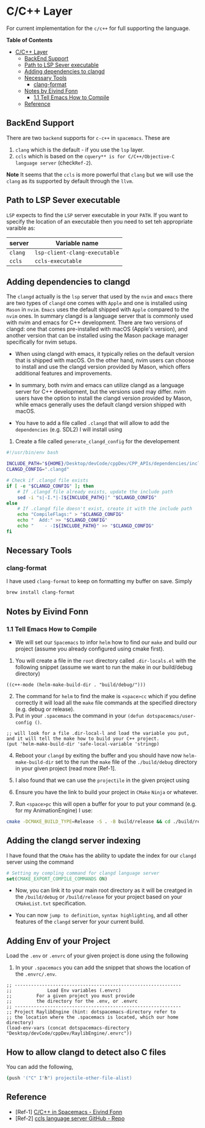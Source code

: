 # C/C++ Layer
For current implementation for the `c/c++` for full supporting the language.

<!-- markdown-toc start - Don't edit this section. Run M-x markdown-toc-refresh-toc -->
**Table of Contents**

- [C/C++ Layer](#cc-layer)
    - [BackEnd Support](#backend-support)
    - [Path to LSP Sever executable](#path-to-lsp-sever-executable)
    - [Adding dependencies to clangd](#adding-dependencies-to-clangd)
    - [Necessary Tools](#necessary-tools)
        - [clang-format](#clang-format)
    - [Notes by Eivind Fonn](#notes-by-eivind-fonn)
        - [1.1 Tell Emacs How to Compile](#11-tell-emacs-how-to-compile)
    - [Reference](#reference)

<!-- markdown-toc end -->

## BackEnd Support
There are two `backend` supports for `c-c++` in `spacemacs`. These are
1. `clang` which is the default - if you use the `lsp` layer.
2. `ccls` which is based on the `cquery** is for C/C++/Objective-C language
   server` (check`Ref-2`).

**Note** It seems that the `ccls` is more powerful that `clang` but we will use
the `clang` as its supported by default through the `llvm`.

## Path to LSP Sever executable
`LSP` expects to find the `LSP` server executable in your `PATH`. If you want to
specify the location of an executable then you need to set teh appropriate
varaible as:

| server  | Variable name                 |
|---------|-------------------------------|
| `clang` | `lsp-client-clang-executable` |
| `ccls`  | `ccls-executable`             |

## Adding dependencies to clangd
The `clangd` actually is the `lsp` server that used by the `nvim` and `emacs`
there are two types of `clangd` one comes with `Apple` and one is installed
using `Mason` in `nvim`. `Emacs` uses the default shipped with `Apple` compared
to the `nvim` ones. In summary clangd is a language server that is commonly used
with nvim and emacs for C++ development. There are two versions of clangd: one
that comes pre-installed with macOS (Apple's version), and another version that
can be installed using the Mason package manager specifically for nvim setups.
- When using clangd with emacs, it typically relies on the default version that
  is shipped with macOS. On the other hand, nvim users can choose to install and
  use the clangd version provided by Mason, which offers additional features and
  improvements.

- In summary, both nvim and emacs can utilize clangd as a language server for
  C++ development, but the versions used may differ. nvim users have the option
  to install the clangd version provided by Mason, while emacs generally uses
  the default clangd version shipped with macOS.
- You have to add a file called `.clangd` that will allow to add the
  `dependencies` (e.g. SDL2) I will install using

1. Create a file called `generate_clangd_config` for the developement

```bash
#!/usr/bin/env bash

INCLUDE_PATH="${HOME}/Desktop/devCode/cppDev/CPP_APIs/dependencies/include"
CLANGD_CONFIG=".clangd"

# Check if .clangd file exists
if [ -e "$CLANGD_CONFIG" ]; then
    # If .clangd file already exists, update the include path
    sed -i "s|-I.*|-I${INCLUDE_PATH}|" "$CLANGD_CONFIG"
else
    # If .clangd file doesn't exist, create it with the include path
    echo "CompileFlags:" > "$CLANGD_CONFIG"
    echo "  Add:" >> "$CLANGD_CONFIG"
    echo "    - -I${INCLUDE_PATH}" >> "$CLANGD_CONFIG"
fi
```
## Necessary Tools
### clang-format
I have used `clang-format` to keep on formatting my buffer on save. Simply

```sh
brew install clang-format
```
## Notes by Eivind Fonn
### 1.1 Tell Emacs How to Compile
- We will set our `Spacemacs` to infor `helm` how to find our `make` and build
  our project (assume you already configured using cmake first).
1. You will create a file in the `root` directory called `.dir-locals.el` with
   the following snippet (assume we want to run the make in our build/debug
   directory)

```elisp
((c++-mode (helm-make-build-dir . "build/debug/")))
```
2. The command for `helm` to find the make is `<space>cc` which if you define
   correctly it will load all the `make` file commands at the specified
   directory (e.g. debug or release).
3. Put in your `.spacemacs` the command in your `(defun dotspacemacs/user-config
   ()`.

```elisp
;; will look for a file .dir-local-l and load the variable you put, and it will tell the make how to build your C++ project.
(put 'helm-make-build-dir 'safe-local-variable 'stringp)
```
4. Reboot your `clangd` by exiting the buffer and you should have now
   `helm-make-build-dir` set to the run the `make` file of the `./build/debug`
   directory in your given project (read more
   [Ref-1].

5. I also found that we can use the `projectile` in the given project using
  1. Ensure you have the link to build your project in `CMake` `Ninja` or whatever.
  2. Run `<space>pc` this will open a buffer for your to put your command (e.g. for my AnimationEngine) I use:
```sh
cmake -DCMAKE_BUILD_TYPE=Release -S . -B build/release && cd ./build/release/ && make && ./main && ../../
```

## Adding the clangd server indexing
I have found that the `CMake` has the ability to update the index for our `clangd` server using the command

```cmake
# Setting my compling command for clangd language server
set(CMAKE_EXPORT_COMPILE_COMMANDS ON)
```
- Now, you can link it to your main root directory as it will be creatged in the
  `/build/debug` or `/build/release` for your project based on your
  `CMakeList.txt` specification.

- You can now `jump to definition`, `syntax highlighting`, and all other features of the `clangd` server for your current build.



## Adding Env of your Project
Load the `.env` or `.envrc` of your given project is done using the following
1. In your `.spacemacs` you can add the snippet that shows the location of the `.envrc/.env`.

```shell
;; -------------------------------------------------------------
;;             Load Env variables (.envrc)
;;         For a given project you must provide
;;         the directory for the .env, or .envrc
;; -------------------------------------------------------------
;; Project RaylibEngine (hint: dotspacemacs-directory refer to
;; the location where the .spacemacs is located, which our home directory)
(load-env-vars (concat dotspacemacs-directory "Desktop/devCode/cppDev/RaylibEngine/.envrc"))
```

## How to allow clangd to detect also C files
You can add the following,

```sh
(push '("C" I'h") projectile-other-file-alist)
```


## Reference
- [Ref-1] [C/C++ in Spacemacs - Eivind Fonn](https://www.youtube.com/watch?v=OjbkCEkboA8&t=605s)
- [Ref-2] [ccls language server GitHub - Repo](https://github.com/MaskRay/ccls)
